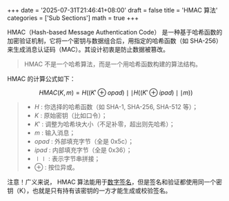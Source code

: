 +++
date = '2025-07-31T21:46:41+08:00'
draft = false
title = 'HMAC 算法'
categories = ['Sub Sections']
math = true
+++

HMAC（Hash-based Message Authentication Code） 是一种基于哈希函数的加密验证机制，它将一个密钥与数据组合后，用指定的哈希函数（如 SHA-256）来生成消息认证码（MAC）。其设计初衷是防止数据被篡改。

> HMAC 不是一个哈希算法，而是一个用哈希函数构建的算法结构。

HMAC 的计算公式如下：

$$
HMAC(K, m) = H((K' \oplus opad) \mid\mid H((K' \oplus ipad) \mid\mid m))
$$

> * $H$ : 你选择的哈希函数（如 SHA-1, SHA-256, SHA-512 等）；
> * $K$ : 原始密钥（比如口令）；
> * $K'$ : 调整为哈希块大小（不足补零，超出则先哈希）；
> * $m$ : 输入消息；
> * $opad$ : 外部填充字节（全是 0x5c）；
> * $ipad$ : 内部填充字节（全是 0x36）；
> * $\mid\mid$ : 表示字节串拼接；
> * $\oplus$ : 按位异或。

注意！广义来说， HMAC 算法能用于[数字签名](../Message-Digest/index.md#数字签名)，但是签名和验证都使用同一个密钥（K），也就是只有持有该密钥的一方才能生成或校验签名。
